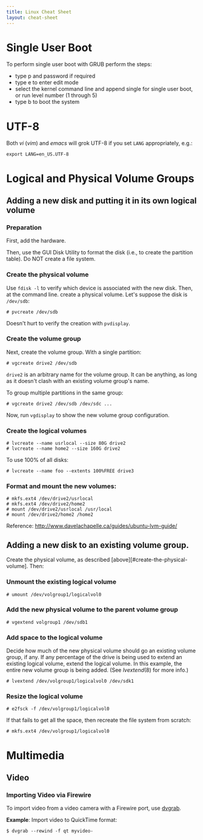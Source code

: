 ```yaml
---
title: Linux Cheat Sheet
layout: cheat-sheet
---
```


# Single User Boot

To perform single user boot with GRUB perform the steps:

* type p and password if required
* type e to enter edit mode
* select the kernel command line and append single for single user
  boot, or run level number (1 through 5)
* type b to boot the system

# UTF-8

Both *vi* (*vim*) and *emacs* will grok UTF-8 if you set `LANG`
appropriately, e.g.:

    export LANG=en_US.UTF-8
    
# Logical and Physical Volume Groups

## Adding a new disk and putting it in its own logical volume

### Preparation

First, add the hardware.

Then, use the GUI Disk Utility to format the disk (i.e., to create
the partition table). Do NOT create a file system.

### Create the physical volume

Use `fdisk -l` to verify which device is associated with the new disk.
Then, at the command line. create a physical volume. Let's suppose the
disk is `/dev/sdb`:

    # pvcreate /dev/sdb

Doesn't hurt to verify the creation with `pvdisplay`.

### Create the volume group

Next, create the volume group. With a single partition:

    # vgcreate drive2 /dev/sdb

`drive2` is an arbitrary name for the volume group. It can be anything,
as long as it doesn't clash with an existing volume group's name.

To group multiple partitions in the same group:

    # vgcreate drive2 /dev/sdb /dev/sdc ...

Now, run `vgdisplay` to show the new volume group configuration.

### Create the logical volumes

    # lvcreate --name usrlocal --size 80G drive2
    # lvcreate --name home2 --size 160G drive2

To use 100% of all disks:

    # lvcreate --name foo --extents 100%FREE drive3

### Format and mount the new volumes:

    # mkfs.ext4 /dev/drive2/usrlocal
    # mkfs.ext4 /dev/drive2/home2
    # mount /dev/drive2/usrlocal /usr/local
    # mount /dev/drive2/home2 /home2

Reference: <http://www.davelachapelle.ca/guides/ubuntu-lvm-guide/>

## Adding a new disk to an existing volume group.

Create the physical volume, as described
[above][#create-the-physical-volume]. Then:

### Unmount the existing logical volume

    # umount /dev/volgroup1/logicalvol0

### Add the new physical volume to the parent volume group

    # vgextend volgroup1 /dev/sdb1

### Add space to the logical volume

Decide how much of the new physical volume should go an existing volume
group, if any. If any percentage of the drive is being used to extend an
existing logical volume, extend the logical volume. In this example, the
entire new volume group is being added. (See *lvextend*(8) for more info.)

    # lvextend /dev/volgroup1/logicalvol0 /dev/sdk1 

### Resize the logical volume

    # e2fsck -f /dev/volgroup1/logicalvol0

If that fails to get all the space, then recreate the file system from
scratch:

    # mkfs.ext4 /dev/volgroup1/logicalvol0

# Multimedia

## Video

### Importing Video via Firewire

To import video from a video camera with a Firewire port, use
[dvgrab](http://www.kinodv.org/).

**Example**: Import video to QuickTime format:

    $ dvgrab --rewind -f qt myvideo-

